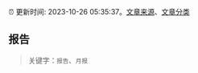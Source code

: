 :alarm_clock: 更新时间: 2023-10-26 05:35:37。[文章来源](/README.md)、[文章分类](/TAGS.md)

## 报告


> 关键字：`报告`、`月报`



